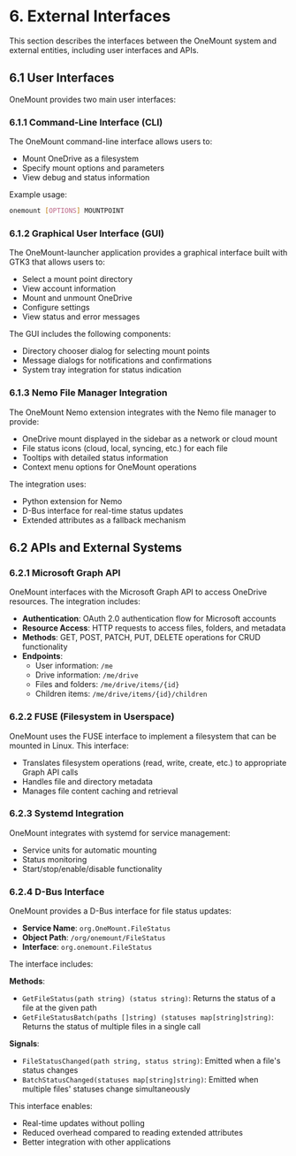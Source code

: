 # 6. External Interfaces

This section describes the interfaces between the OneMount system and external entities, including user interfaces and APIs.

## 6.1 User Interfaces

OneMount provides two main user interfaces:

### 6.1.1 Command-Line Interface (CLI)
The OneMount command-line interface allows users to:
- Mount OneDrive as a filesystem
- Specify mount options and parameters
- View debug and status information

Example usage:
```bash
onemount [OPTIONS] MOUNTPOINT
```

### 6.1.2 Graphical User Interface (GUI)
The OneMount-launcher application provides a graphical interface built with GTK3 that allows users to:
- Select a mount point directory
- View account information
- Mount and unmount OneDrive
- Configure settings
- View status and error messages

The GUI includes the following components:
- Directory chooser dialog for selecting mount points
- Message dialogs for notifications and confirmations
- System tray integration for status indication

### 6.1.3 Nemo File Manager Integration
The OneMount Nemo extension integrates with the Nemo file manager to provide:
- OneDrive mount displayed in the sidebar as a network or cloud mount
- File status icons (cloud, local, syncing, etc.) for each file
- Tooltips with detailed status information
- Context menu options for OneMount operations

The integration uses:
- Python extension for Nemo
- D-Bus interface for real-time status updates
- Extended attributes as a fallback mechanism

## 6.2 APIs and External Systems

### 6.2.1 Microsoft Graph API
OneMount interfaces with the Microsoft Graph API to access OneDrive resources. The integration includes:

- **Authentication**: OAuth 2.0 authentication flow for Microsoft accounts
- **Resource Access**: HTTP requests to access files, folders, and metadata
- **Methods**: GET, POST, PATCH, PUT, DELETE operations for CRUD functionality
- **Endpoints**:
  - User information: `/me`
  - Drive information: `/me/drive`
  - Files and folders: `/me/drive/items/{id}`
  - Children items: `/me/drive/items/{id}/children`

### 6.2.2 FUSE (Filesystem in Userspace)
OneMount uses the FUSE interface to implement a filesystem that can be mounted in Linux. This interface:
- Translates filesystem operations (read, write, create, etc.) to appropriate Graph API calls
- Handles file and directory metadata
- Manages file content caching and retrieval

### 6.2.3 Systemd Integration
OneMount integrates with systemd for service management:
- Service units for automatic mounting
- Status monitoring
- Start/stop/enable/disable functionality

### 6.2.4 D-Bus Interface
OneMount provides a D-Bus interface for file status updates:

- **Service Name**: `org.OneMount.FileStatus`
- **Object Path**: `/org/onemount/FileStatus`
- **Interface**: `org.onemount.FileStatus`

The interface includes:

**Methods**:
- `GetFileStatus(path string) (status string)`: Returns the status of a file at the given path
- `GetFileStatusBatch(paths []string) (statuses map[string]string)`: Returns the status of multiple files in a single call

**Signals**:
- `FileStatusChanged(path string, status string)`: Emitted when a file's status changes
- `BatchStatusChanged(statuses map[string]string)`: Emitted when multiple files' statuses change simultaneously

This interface enables:
- Real-time updates without polling
- Reduced overhead compared to reading extended attributes
- Better integration with other applications
